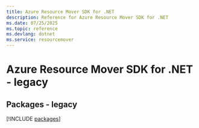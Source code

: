 ```yaml
---
title: Azure Resource Mover SDK for .NET
description: Reference for Azure Resource Mover SDK for .NET
ms.date: 07/25/2025
ms.topic: reference
ms.devlang: dotnet
ms.service: resourcemover
---
```

# Azure Resource Mover SDK for .NET - legacy
## Packages - legacy
[!INCLUDE [packages](resource-mover-index.md)]